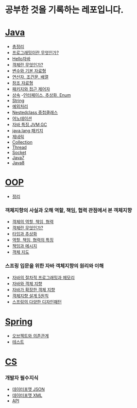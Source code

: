 # 공부한 것을 기록하는 레포입니다.

# [Java](https://github.com/RyuJungSik/Study/blob/main/Java)
- [총정리](https://github.com/RyuJungSik/Study/blob/main/Java/(00)Summary.md)
- [프로그래밍이란 무엇인가?](https://github.com/RyuJungSik/Study/blob/main/Java/(01)%ED%94%84%EB%A1%9C%EA%B7%B8%EB%9E%98%EB%B0%8D%EC%9D%B4%EB%9E%80%EB%AC%B4%EC%97%87%EC%9D%B8%EA%B0%80.md)
- [Hello자바](https://github.com/RyuJungSik/Study/blob/main/Java/(02)Hello%EC%9E%90%EB%B0%94.md)
- [객체란 무엇인가?](https://github.com/RyuJungSik/Study/blob/main/Java/(03)%EA%B0%9D%EC%B2%B4%EB%9E%80%EB%AC%B4%EC%97%87%EC%9D%B8%EA%B0%80.md)
- [변수와 기본 자료형](https://github.com/RyuJungSik/Study/blob/main/Java/(04)%EB%B3%80%EC%88%98%EC%99%80%EA%B8%B0%EB%B3%B8%EC%9E%90%EB%A3%8C%ED%98%95.md)
- [연산자, 조건문, 배열](https://github.com/RyuJungSik/Study/blob/main/Java/(05)%EC%97%B0%EC%82%B0%EC%9E%90%2C%EC%A1%B0%EA%B1%B4%EB%AC%B8%2C%EB%B0%B0%EC%97%B4.md)
- [참조 자료형](https://github.com/RyuJungSik/Study/blob/main/Java/(06)%EC%B0%B8%EC%A1%B0%EC%9E%90%EB%A3%8C%ED%98%95.md)
- [패키지와 접근 제어자](https://github.com/RyuJungSik/Study/blob/main/Java/(07)%ED%8C%A8%ED%82%A4%EC%A7%80%EC%99%80%20%EC%A0%91%EA%B7%BC%20%EC%A0%9C%EC%96%B4%EC%9E%90.md)
- [상속](https://github.com/RyuJungSik/Study/blob/main/Java/(08)%EC%83%81%EC%86%8D.md)
-[인터페이스, 추상화, Enum](https://github.com/RyuJungSik/Study/blob/main/Java/(10)%EC%9D%B8%ED%84%B0%ED%8E%98%EC%9D%B4%EC%8A%A4%2C%20%EC%B6%94%EC%83%81%ED%99%94%2C%20Enum.md)
- [String](https://github.com/RyuJungSik/Study/blob/main/Java/(11)String.md)
- [예외처리](https://github.com/RyuJungSik/Study/blob/main/Java/(12)%EC%98%88%EC%99%B8%EC%B2%98%EB%A6%AC.md)
- [Nestedclass 중첩클래스](https://github.com/RyuJungSik/Study/blob/main/Java/(13)Nestedclass%20%EC%A4%91%EC%B2%A9%ED%81%B4%EB%9E%98%EC%8A%A4.md)
- [어노테이션](https://github.com/RyuJungSik/Study/blob/main/Java/(14)%EC%96%B4%EB%85%B8%ED%85%8C%EC%9D%B4%EC%85%98.md)
- [자바 특징,JVM,GC](https://github.com/RyuJungSik/Study/blob/main/Java/(15)%20%EC%9E%90%EB%B0%94%20%ED%8A%B9%EC%A7%95%2CJVM%2CGC.md)
- [java.lang 패키지](https://github.com/RyuJungSik/Study/blob/main/Java/(16)%EC%9E%90%EB%B0%94%EB%9E%AD%20%ED%8C%A8%ED%82%A4%EC%A7%80.md)
- [제네릭](https://github.com/RyuJungSik/Study/blob/main/Java/(17)%EC%A0%9C%EB%84%A4%EB%A6%AD.md)
- [Collection](https://github.com/RyuJungSik/Study/blob/main/Java/(18)Collection.md)
- [Thread](https://github.com/RyuJungSik/Study/blob/main/Java/(19)Thread.md)
- [Socket](https://github.com/RyuJungSik/Study/blob/main/Java/(20)Socket.md)
- [Java7](https://github.com/RyuJungSik/Study/blob/main/Java/(21)Java7.md)
- [Java8](https://github.com/RyuJungSik/Study/blob/main/Java/(22)Java8.md)

# [OOP](https://github.com/RyuJungSik/Study/tree/main/OOP)
- [정리](https://github.com/RyuJungSik/Study/blob/main/OOP/(00)%EC%A0%95%EB%A6%AC.md)
### 객체지향의 사실과 오해 역할, 책임, 협력 관점에서 본 객체지향
- [객체의 역할, 책임, 협력](https://github.com/RyuJungSik/Study/blob/main/OOP/(01)%EA%B0%9D%EC%B2%B4%EC%9D%98%20%EC%97%AD%ED%95%A0,%20%EC%B1%85%EC%9E%84,%20%ED%98%91%EB%A0%A5.md)
- [객체란 무엇인가?](https://github.com/RyuJungSik/Study/blob/main/OOP/(02)%EA%B0%9D%EC%B2%B4%EC%9D%98%20%EC%97%AD%ED%95%A0,%20%EC%B1%85%EC%9E%84,%20%ED%98%91%EB%A0%A5.md)
- [타입과 추상화](https://github.com/RyuJungSik/Study/blob/main/OOP/(03)%ED%83%80%EC%9E%85%EA%B3%BC%20%EC%B6%94%EC%83%81%ED%99%94.md)
- [역할, 책임, 협력의 특징](https://github.com/RyuJungSik/Study/blob/main/OOP/(04)%EC%97%AD%ED%95%A0%2C%20%EC%B1%85%EC%9E%84%2C%20%ED%98%91%EB%A0%A5%EC%9D%98%20%ED%8A%B9%EC%A7%95.md)
- [책임과 메시지](https://github.com/RyuJungSik/Study/blob/main/OOP/(05)%EC%B1%85%EC%9E%84%EA%B3%BC%20%EB%A9%94%EC%8B%9C%EC%A7%80.md)
- [객체 지도](https://github.com/RyuJungSik/Study/blob/main/OOP/(06)%EA%B0%9D%EC%B2%B4%EC%A7%80%EB%8F%84.md)

### 스프링 입문을 위한 자바 객체지향의 원리와 이해
- [자바의 절차적 프로그래밍과 메모리](https://github.com/RyuJungSik/Study/blob/main/OOP/(07)%EC%9E%90%EB%B0%94%EC%9D%98%20%EC%A0%88%EC%B0%A8%EC%A0%81%20%ED%94%84%EB%A1%9C%EA%B7%B8%EB%9E%98%EB%B0%8D%EA%B3%BC%20%EB%A9%94%EB%AA%A8%EB%A6%AC.md)
- [자바와 객체 지향](https://github.com/RyuJungSik/Study/blob/main/OOP/(08)%EC%9E%90%EB%B0%94%EC%99%80%20%EA%B0%9D%EC%B2%B4%20%EC%A7%80%ED%96%A5.md)
- [자바가 확장한 객체 지향](https://github.com/RyuJungSik/Study/blob/main/OOP/(09)%EC%9E%90%EB%B0%94%EA%B0%80%20%ED%99%95%EC%9E%A5%ED%95%9C%20%EA%B0%9D%EC%B2%B4%20%EC%A7%80%ED%96%A5.md)
- [객체지향 설계 5원칙](https://github.com/RyuJungSik/Study/blob/main/OOP/(10)%EA%B0%9D%EC%B2%B4%EC%A7%80%ED%96%A5%20%EC%84%A4%EA%B3%84%205%EC%9B%90%EC%B9%99.md)
- [스프링의 다양한 디자인패턴](https://github.com/RyuJungSik/Study/blob/main/OOP/(11)%EC%8A%A4%ED%94%84%EB%A7%81%EC%9D%98%20%EB%8B%A4%EC%96%91%ED%95%9C%20%EB%94%94%EC%9E%90%EC%9D%B8%ED%8C%A8%ED%84%B4.md)

# [Spring](https://github.com/RyuJungSik/Study/blob/main/Spring/readme.md)
- [오브젝트와 의존관계](https://github.com/RyuJungSik/Study/blob/main/Spring/(01)%EC%98%A4%EB%B8%8C%EC%A0%9D%ED%8A%B8%EC%99%80%20%EC%9D%98%EC%A1%B4%EA%B4%80%EA%B3%84.md)
- [테스트](https://github.com/RyuJungSik/Study/blob/main/Spring/(02)%ED%85%8C%EC%8A%A4%ED%8A%B8.md
)

# [CS](https://github.com/RyuJungSik/Study/tree/main/CS/readme.md)

### 개발자 필수지식
- [데이터포맷 JSON](https://github.com/RyuJungSik/Study/blob/main/CS/(01)%EB%8D%B0%EC%9D%B4%ED%84%B0%ED%8F%AC%EB%A7%B7%20JSON.md)
- [데이터포맷 XML](https://github.com/RyuJungSik/Study/blob/main/CS/(02)%EB%8D%B0%EC%9D%B4%ED%84%B0%ED%8F%AC%EB%A7%B7%20XML.md)
- [API](https://github.com/RyuJungSik/Study/blob/main/CS/(03)API.md)
